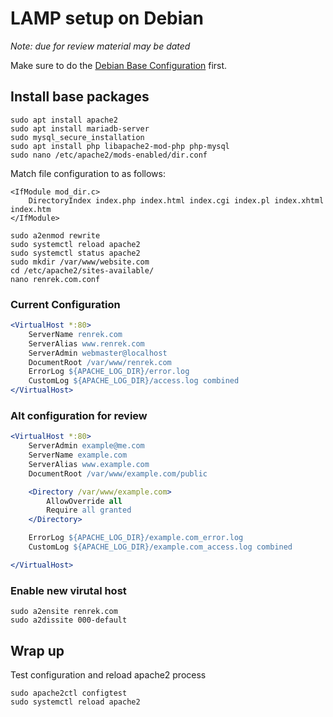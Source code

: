 # LAMP setup on Debian
_Note: due for review material may be dated_

Make sure to do the [Debian Base Configuration](https://github.com/Renrek/notes/blob/53442a63853252db4fd410f6985419578d15d8b3/Debian/debian-base-configuration.md#L22) first.

## Install base packages
```shell
sudo apt install apache2
sudo apt install mariadb-server
sudo mysql_secure_installation
sudo apt install php libapache2-mod-php php-mysql
sudo nano /etc/apache2/mods-enabled/dir.conf
```
Match file configuration to as follows:
```vim
<IfModule mod_dir.c>
    DirectoryIndex index.php index.html index.cgi index.pl index.xhtml index.htm
</IfModule>
```

```shell
sudo a2enmod rewrite
sudo systemctl reload apache2
sudo systemctl status apache2
sudo mkdir /var/www/website.com
cd /etc/apache2/sites-available/
nano renrek.com.conf
```

### Current Configuration
```Apache config
<VirtualHost *:80>
    ServerName renrek.com
    ServerAlias www.renrek.com
    ServerAdmin webmaster@localhost
    DocumentRoot /var/www/renrek.com
    ErrorLog ${APACHE_LOG_DIR}/error.log
    CustomLog ${APACHE_LOG_DIR}/access.log combined
</VirtualHost>
```

### Alt configuration for review
```Apache config
<VirtualHost *:80>
    ServerAdmin example@me.com
    ServerName example.com
    ServerAlias www.example.com
    DocumentRoot /var/www/example.com/public

    <Directory /var/www/example.com>
        AllowOverride all
        Require all granted
    </Directory>

    ErrorLog ${APACHE_LOG_DIR}/example.com_error.log
    CustomLog ${APACHE_LOG_DIR}/example.com_access.log combined

</VirtualHost>
```
### Enable new virutal host
```shell
sudo a2ensite renrek.com
sudo a2dissite 000-default
```

## Wrap up
Test configuration and reload apache2 process
```shell
sudo apache2ctl configtest
sudo systemctl reload apache2
```
















